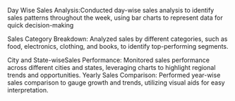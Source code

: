 Day Wise Sales Analysis:Conducted day-wise sales analysis to identify sales patterns throughout the week, using bar charts to represent data for quick decision-making

Sales Category Breakdown: Analyzed sales by different categories, such as food, electronics, clothing, and books, to identify top-performing segments.

City and State-wiseSales Performance: Monitored sales performance across different cities and states, leveraging charts to highlight regional trends and opportunities.
Yearly Sales Comparison: Performed year-wise sales comparison to gauge growth and trends, utilizing visual aids for easy interpretation.
